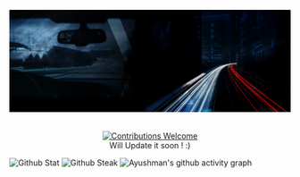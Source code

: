 ![](Banner.gif)

<p align ="center">
  <br/><a href="#contributing"><img alt="Contributions Welcome" src="https://img.shields.io/badge/contributions-welcome-brightgreen?style=for-the-badge&labelColor=black&logo=github"></a>
  <br>
  Will Update it soon ! :)
  </p>


![Github Stat](https://github-readme-stats.vercel.app/api?username=ayushmankumar7&show_icons=true)
![Github Steak](https://github-readme-streak-stats.herokuapp.com/?user=ayushmankumar7)
![Ayushman's github activity graph](https://activity-graph.herokuapp.com/graph?username=ayushmankumar7&bg_color=0d0c0d&color=e137d6&line=5daddf&point=99eb1e&area=true&hide_border=true)
<!--
**ayushmankumar7/ayushmankumar7** is a ✨ _special_ ✨ repository because its `README.md` (this file) appears on your GitHub profile.

Here are some ideas to get you started:

- 🔭 I’m currently working on ...
- 🌱 I’m currently learning ...
- 👯 I’m looking to collaborate on ...
- 🤔 I’m looking for help with ...
- 💬 Ask me about ...
- 📫 How to reach me: ...
- 😄 Pronouns: ...
- ⚡ Fun fact: ...
-->
